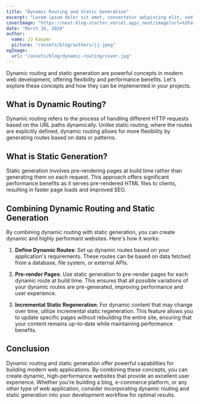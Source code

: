 ```yaml
---
title: "Dynamic Routing and Static Generation"
excerpt: "Lorem ipsum dolor sit amet, consectetur adipiscing elit, sed do eiusmod tempor incididunt ut labore et dolore magna aliqua. Praesent elementum facilisis leo vel fringilla est ullamcorper eget. At imperdiet dui accumsan sit amet nulla facilities morbi tempus."
coverImage: "https://next-blog-starter.vercel.app/_next/image?url=%2Fassets%2Fblog%2Fdynamic-routing%2Fcover.jpg&w=3840&q=75"
date: "March 16, 2020"
author:
  name: JJ Kasper
  picture: "/assets/blog/authors/jj.jpeg"
ogImage:
  url: "/assets/blog/dynamic-routing/cover.jpg"
---
```


Dynamic routing and static generation are powerful concepts in modern web development, offering flexibility and performance benefits. Let's explore these concepts and how they can be implemented in your projects.

## What is Dynamic Routing?

Dynamic routing refers to the process of handling different HTTP requests based on the URL paths dynamically. Unlike static routing, where the routes are explicitly defined, dynamic routing allows for more flexibility by generating routes based on data or patterns.

## What is Static Generation?

Static generation involves pre-rendering pages at build time rather than generating them on each request. This approach offers significant performance benefits as it serves pre-rendered HTML files to clients, resulting in faster page loads and improved SEO.

## Combining Dynamic Routing and Static Generation

By combining dynamic routing with static generation, you can create dynamic and highly performant websites. Here's how it works:

1. **Define Dynamic Routes**: Set up dynamic routes based on your application's requirements. These routes can be based on data fetched from a database, file system, or external APIs.

2. **Pre-render Pages**: Use static generation to pre-render pages for each dynamic route at build time. This ensures that all possible variations of your dynamic routes are pre-generated, improving performance and user experience.

3. **Incremental Static Regeneration**: For dynamic content that may change over time, utilize incremental static regeneration. This feature allows you to update specific pages without rebuilding the entire site, ensuring that your content remains up-to-date while maintaining performance benefits.

## Conclusion

Dynamic routing and static generation offer powerful capabilities for building modern web applications. By combining these concepts, you can create dynamic, high-performance websites that provide an excellent user experience. Whether you're building a blog, e-commerce platform, or any other type of web application, consider incorporating dynamic routing and static generation into your development workflow for optimal results.
